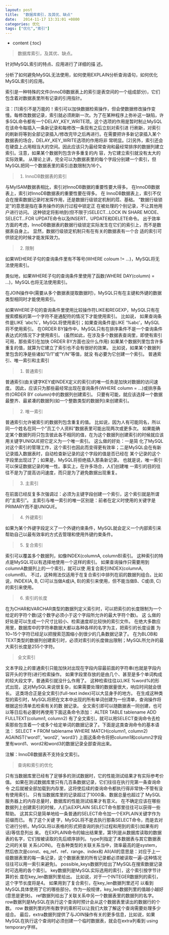 ```yaml
---
layout: post
title:  "数据库索引，及其优、缺点"
date:   2014-11-17 13:31:01 +0800
categories: 优化
tags: ["优化","索引"]
---
```


* content
{:toc}





>数据库索引，及其优、缺点。

针对MySQL索引的特点、应用进行了详细的描 述。

分析了如何避免MySQL无法使用，如何使用EXPLAIN分析查询语句，如何优化MySQL索引的应用。

索引是一种特殊的文件(InnoDB数据表上的索引是表空间的一个组成部分)，它们包含着对数据表里所有记录的引用指针。

注：[1]索引不是万能的！索引可以加快数据检索操作，但会使数据修改操作变慢。每修改数据记录，索引就必须刷新一次。为了在某种程序上弥补这一缺陷，许 多SQL命令都有一个DELAY_KEY_WRITE项。这个选项的作用是暂时制止MySQL在该命令每插入一条新记录和每修改一条现有之后立刻对索引进 行刷新，对索引的刷新将等到全部记录插入/修改完毕之后再进行。在需要把许多新记录插入某个数据表的场合，DELAY_KEY_WRITE选项的作用将非 常明显。[2]另外，索引还会在硬盘上占用相当大的空间。因此应该只为最经常查询和最经常排序的数据列建立索引。注意，如果某个数据列包含许多重复的内 容，为它建立索引就没有太大的实际效果。
从理论上讲，完全可以为数据表里的每个字段分别建一个索引，但MySQL把同一个数据表里的索引总数限制为16个。

>1. InnoDB数据表的索引


与MyISAM数据表相比，索引对InnoDB数据的重要性要大得多。
在InnoDB数据表上，索引对InnoDB数据表的重要性要在得多。
在 InnoDB数据表上，索引不仅会在搜索数据记录时发挥作用，还是数据行级锁定机制的苊、基础。
”数据行级锁定”的意思是指在事务操作的执行过程中锁定正 在被处理的个别记录，不让其他用户进行访问。
这种锁定将影响到(但不限于)SELECT…LOCK IN SHARE MODE、SELECT…FOR UPDATE命令以及INSERT、UPDATE和DELETE命令。
出于效率方面的考虑，InnoDB数据表的数据行级锁定实际发生在它们的索引上，而不是数据表自身上。
显然，数据行级锁定机制只有在有关的数据表有一个合 适的索引可供锁定的时候才能发挥效力。

>2. 限制


如果WEHERE子句的查询条件里有不等号(WHERE coloum != …)，MySQL将无法使用索引。

类似地，如果WHERE子句的查询条件里使用了函数(WHERE DAY(column) = …)，MySQL也将无法使用索引。

在JOIN操作中(需要从多个数据表提取数据时)，MySQL只有在主键和外键的数据类型相同时才能使用索引。

如果WHERE子句的查询条件里使用比较操作符LIKE和REGEXP，MySQL只有在搜索模板的第一个字符不是通配符的情况下才能使用索引。
比如说， 如果查询条件是LIKE ‘abc%’，MySQL将使用索引；如果查询条件是LIKE ‘%abc’，MySQL将不使用索引。
在ORDER BY操作中，MySQL只有在排序条件不是一个查询条件表达式的情况下才使用索引。
(虽然如此，在涉及多个数据表查询里，即使有索引可用，那些索引在加快 ORDER BY方面也没什么作用)
如果某个数据列里包含许多重复的值，就算为它建立了索引也不会有很好的效果。
比如说，如果某个数据列里包含的净是些诸如”0/1″或”Y/N”等值，就没 有必要为它创建一个索引。
普通索引、唯一索引和主索引

>1. 普通索引

普通索引(由关键字KEY或INDEX定义的索引)的唯一任务是加快对数据的访问速度。
因此，应该只为那些最经常出现在查询条件(WHERE column = …)或排序条件(ORDER BY column)中的数据列创建索引。
只要有可能，就应该选择一个数据最整齐、最紧凑的数据列(如一个整数类型的数据列)来创建索引。

>2. 唯一索引

普通索引允许被索引的数据列包含重复的值。
比如说，因为人有可能同名，所以同一个姓名在同一个”员工个人资料”数据表里可能出现两次或更多次。
如果能确定某个数据列将只包含彼此各不相同的值，在为这个数据列创建索引的时候就应该用关键字UNIQUE把它定义为一个唯一索引。
这么做的好处：一是简 化了MySQL对这个索引的管理工作，这个索引也因此而变得更有效率；二是MySQL会在有新记录插入数据表时，自动检查新记录的这个字段的值是否已经在 某个记录的这个字段里出现过了；如果是，MySQL将拒绝插入那条新记录。
也就是说，唯一索引可以保证数据记录的唯一性。事实上，在许多场合，人们创建唯 一索引的目的往往不是为了提高访问速度，而只是为了避免数据出现重复。

>3. 主索引

在前面已经反复多次强调过：必须为主键字段创建一个索引，这个索引就是所谓的”主索引”。
主索引与唯一索引的唯一区别是：前者在定义时使用的关键字是 PRIMARY而不是UNIQUE。

>4. 外键索引

如果为某个外键字段定义了一个外键约束条件，MySQL就会定义一个内部索引来帮助自己以最有效率的方式去管理和使用外键约束条件。

>5. 复合索引

索引可以覆盖多个数据列，如像INDEX(columnA, columnB)索引。
这种索引的特点是MySQL可以有选择地使用一个这样的索引。
如果查询操作只需要用到columnA数据列上的一个索引，就可以使 用复合索引INDEX(columnA, columnB)。
不过，这种用法仅适用于在复合索引中排列在前的数据列组合。比如说，INDEX(A, B, C)可以当做A或(A, B)的索引来使用，但不能当做B、C或(B, C)的索引来使用。

>6. 索引的长度

在为CHAR和VARCHAR类型的数据列定义索引时，可以把索引的长度限制为一个给定的字符个数(这个数字必须小于这个字段所允许的最大字符个数)。
这 么做的好处是可以生成一个尺寸比较小、检索速度却比较快的索引文件。
在绝大多数应用里，数据库中的字符串数据大都以各种各样的名字为主，把索引的长度设置 为10~15个字符已经足以把搜索范围缩小到很少的几条数据记录了。
在为BLOB和TEXT类型的数据列创建索引时，必须对索引的长度做出限制；MySQL所允许的最大索引长度是255个字符。

>全文索引

文本字段上的普通索引只能加快对出现在字段内容最前面的字符串(也就是字段内容开头的字符)进行检索操作。
如果字段里存放的是由几个、甚至是多个单词构成 的较大段文字，普通索引就没什么作用了。
这种检索往往以LIKE %word%的形式出现，这对MySQL来说很复杂，如果需要处理的数据量很大，响应时间就会很长。
这类场合正是全文索引(full-text index)可以大显身手的地方。
在生成这种类型的索引时，MySQL将把在文本中出现的所有单词创建为一份清单，查询操作将根据这份清单去检索有关的数 据记录。
全文索引即可以随数据表一同创建，也可以等日后有必要时再使用下面这条命令添加：
ALTER TABLE tablename ADD FULLTEXT(column1, column2)
有了全文索引，就可以用SELECT查询命令去检索那些包含着一个或多个给定单词的数据记录了。下面是这类查询命令的基本语法：
SELECT * FROM tablename
WHERE MATCH(column1, column2) AGAINST(‘word1′, ‘word2′, ‘word3′)
上面这条命令将把column1和column2字段里有word1、word2和word3的数据记录全部查询出来。

注解：InnoDB数据表不支持全文索引。

>查询和索引的优化

只有当数据库里已经有了足够多的测试数据时，它的性能测试结果才有实际参考价值。
如果在测试数据库里只有几百条数据记录，它们往往在执行完第一条查询命令 之后就被全部加载到内存里，这将使后续的查询命令都执行得非常快–不管有没有使用索引。
只有当数据库里的记录超过了1000条、数据总量也超过了 MySQL服务器上的内存总量时，数据库的性能测试结果才有意义。
在不确定应该在哪些数据列上创建索引的时候，人们从EXPLAIN SELECT命令那里往往可以获得一些帮助。
这其实只是简单地给一条普通的SELECT命令加一个EXPLAIN关键字作为前缀而已。
有了这个关键 字，MySQL将不是去执行那条SELECT命令，而是去对它进行分析。MySQL将以表格的形式把查询的执行过程和用到的索引(如果有的话)等信息列出 来。
在EXPLAIN命令的输出结果里，第1列是从数据库读取的数据表的名字，它们按被读取的先后顺序排列。
type列指定了本数据表与其它数据表之间的关联 关系(JOIN)。
在各种类型的关联关系当中，效率最高的是system，然后依次是const、eq_ref、ref、range、index和 All(All的意思是：对应于上一级数据表里的每一条记录，这个数据表里的所有记录都必须被读取一遍–这种情况往往可以用一索引来避免)。
possible_keys数据列给出了MySQL在搜索数据记录时可选用的各个索引。
key数据列是MySQL实际选用的索引，这个索引按字节计算的长 度在key_len数据列里给出。
比如说，对于一个INTEGER数据列的索引，这个字节长度将是4。
如果用到了复合索引，在key_len数据列里还可 以看到MySQL具体使用了它的哪些部分。作为一般规律，key_len数据列里的值越小越好(意思是更快)。
ref数据列给出了关联关系中另一个数据表里的数据列的名字。
row数据列是MySQL在执行这个查询时预计会从这个数据表里读出的数据行的个数。
row 数据列里的所有数字的乘积可以让我们大致了解这个查询需要处理多少组合。
最后，extra数据列提供了与JOIN操作有关的更多信息，比如说，如果MySQL在执行这个查询时必须创建一个临时数据表，就会在extra列看到 using temporary字样。



